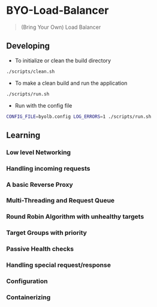 # BYO-Load-Balancer

> (Bring Your Own) Load Balancer

## Developing

- To initialize or clean the build directory

```sh
./scripts/clean.sh
```

- To make a clean build and run the application

```sh
./scripts/run.sh
```

- Run with the config file

```sh
CONFIG_FILE=byolb.config LOG_ERRORS=1 ./scripts/run.sh
```

## Learning

### Low level Networking

### Handling incoming requests

### A basic Reverse Proxy

### Multi-Threading and Request Queue

### Round Robin Algorithm with unhealthy targets

### Target Groups with priority

### Passive Health checks

### Handling special request/response

### Configuration

### Containerizing
